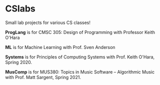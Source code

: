 # CSlabs

Small lab projects for various CS classes!



**ProgLang** is for CMSC 305: Design of Programming  with Professor Keith O'Hara

**ML** is for Machine Learning with Prof. Sven Anderson

**Systems** is for Principles of Computing Systems with Prof. Keith O'Hara, Spring 2020. 

**MusComp** is for MUS380: Topics in Music Software – Algorithmic Music with Prof. Matt Sargent, Spring 2021.
